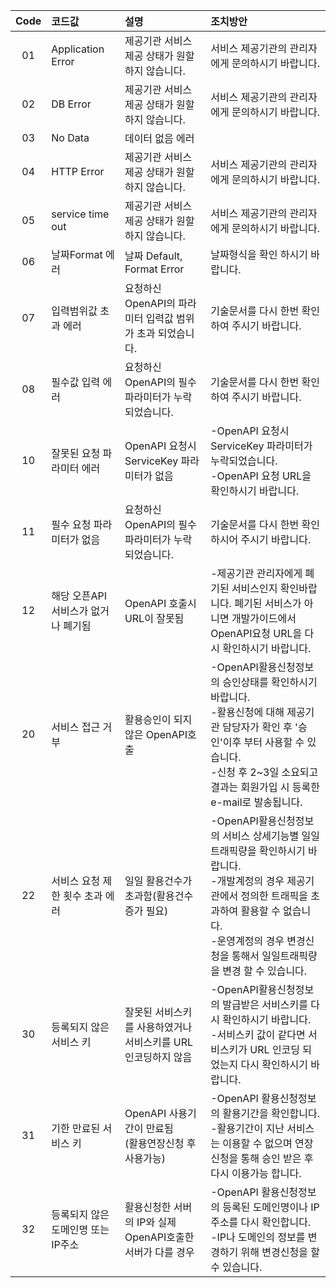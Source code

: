 |Code|코드값|설명|조치방안|
|:---:|:---|:---|:---|
|01|Application Error|제공기관 서비스 제공 상태가 원할하지 않습니다.|서비스 제공기관의 관리자에게 문의하시기 바랍니다.|
|02|DB Error|제공기관 서비스 제공 상태가 원할하지 않습니다.|서비스 제공기관의 관리자에게 문의하시기 바랍니다.|
|03|No Data|데이터 없음 에러||
|04|HTTP Error|제공기관 서비스 제공 상태가 원할하지 않습니다.|서비스 제공기관의 관리자에게 문의하시기 바랍니다.|
|05|service time out|제공기관 서비스 제공 상태가 원할하지 않습니다.|서비스 제공기관의 관리자에게 문의하시기 바랍니다.|
|06|날짜Format 에러|날짜 Default, Format Error|날짜형식을 확인 하시기 바랍니다.|
|07|입력범위값 초과 에러|요청하신 OpenAPI의 파라미터 입력값 범위가 초과 되었습니다.|기술문서를 다시 한번 확인하여 주시기 바랍니다.|
|08|필수값 입력 에러|요청하신 OpenAPI의 필수 파라미터가 누락되었습니다.|기술문서를 다시 한번 확인하여 주시기 바랍니다.|
|10|잘못된 요청 파라미터 에러|OpenAPI 요청시 ServiceKey 파라미터가 없음|-OpenAPI 요청시 ServiceKey 파라미터가 누락되었습니다. <br> -OpenAPI 요청 URL을 확인하시기 바랍니다.|
|11|필수 요청 파라미터가 없음|요청하신 OpenAPI의 필수 파라미터가 누락되었습니다.|기술문서를 다시 한번 확인하시어 주시기 바랍니다.|
|12|해당 오픈API 서비스가 없거나 폐기됨|OpenAPI 호출시 URL이 잘못됨|-제공기관 관리자에게 폐기된 서비스인지 확인바랍니다. 폐기된 서비스가 아니면 개발가이드에서 OpenAPI요청 URL을 다시 확인하시기 바랍니다.|
|20|서비스 접근 거부|활용승인이 되지 않은 OpenAPI호출|-OpenAPI활용신청정보의 승인상태를 확인하시기 바랍니다. <br> -활용신청에 대해 제공기관 담당자가 확인 후 '승인'이후 부터 사용할 수 있습니다. <br> -신청 후 2~3일 소요되고 결과는 회원가입 시 등록한 e-mail로 발송됩니다.|
|22|서비스 요청 제한 횟수 초과 에러|일일 활용건수가 초과함(활용건수 증가 필요)|-OpenAPI활용신청정보의 서비스 상세기능별 일일 트래픽량을 확인하시기 바랍니다. <br> -개발계정의 경우 제공기관에서 정의한 트래픽을 초과하여 활용할 수 없습니다. <br> -운영계정의 경우 변경신청을 통해서 일일트래픽량을 변경 할 수 있습니다.|
|30|등록되지 않은 서비스 키|잘못된 서비스키를 사용하였거나 서비스키를 URL인코딩하지 않음|-OpenAPI활용신청정보의 발급받은 서비스키를 다시 확인하시기 바랍니다. <br> -서비스키 값이 같다면 서비스키가 URL 인코딩 되었는지 다시 확인하시기 바랍니다.|
|31|기한 만료된 서비스 키|OpenAPI 사용기간이 만료됨 <br> (활용연장신청 후 사용가능)|-OpenAPI 활용신청정보의 활용기간을 확인합니다. <br> -활용기간이 지난 서비스는 이용할 수 없으며 연장신청을 통해 승인 받은 후 다시 이용가능 합니다.|
|32|등록되지 않은 도메인명 또는 IP주소|활용신청한 서버의 IP와 실제 OpenAPI호출한 서버가 다를 경우|-OpenAPI 활용신청정보의 등록된 도메인명이나 IP주소를 다시 확인합니다. <br> -IP나 도메인의 정보를 변경하기 위해 변경신청을 할 수 있습니다.|
